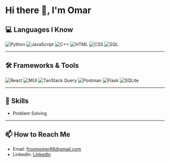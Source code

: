 
<!--
**Omar1Saad/Omar1Saad** is a ✨ _special_ ✨ repository because its `README.md` (this file) appears on your GitHub profile.

Here are some ideas to get you started:

- 🔭 I’m currently working on ...
- 🌱 I’m currently learning ...
- 👯 I’m looking to collaborate on ...
- 🤔 I’m looking for help with ...
- 💬 Ask me about ...
- 📫 How to reach me: ...
- 😄 Pronouns: ...
- ⚡ Fun fact: ...
-->
# Hi there 👋, I'm Omar

## 💻 Languages I Know
![Python](https://img.shields.io/badge/-Python-3776AB?logo=python&logoColor=white&style=flat)
![JavaScript](https://img.shields.io/badge/-JavaScript-F7DF1E?logo=javascript&logoColor=black&style=flat)
![C++](https://img.shields.io/badge/-C++-00599C?logo=cplusplus&logoColor=white&style=flat)
![HTML](https://img.shields.io/badge/-HTML5-E34F26?logo=html5&logoColor=white&style=flat)
![CSS](https://img.shields.io/badge/-CSS3-1572B6?logo=css3&logoColor=white&style=flat)
![SQL](https://img.shields.io/badge/-SQL-003B57?logo=postgresql&logoColor=white&style=flat)

---

## 🛠 Frameworks & Tools
![React](https://img.shields.io/badge/-React-61DAFB?logo=react&logoColor=black&style=flat)
![MUI](https://img.shields.io/badge/-MUI-007FFF?logo=mui&logoColor=white&style=flat)
![TanStack Query](https://img.shields.io/badge/-TanStack%20Query-FF4154?logo=reactquery&logoColor=white&style=flat)
![Postman](https://img.shields.io/badge/-Postman-FF6C37?logo=postman&logoColor=white&style=flat)
![Flask](https://img.shields.io/badge/-Flask-000000?logo=flask&logoColor=white&style=flat)
![SQLite](https://img.shields.io/badge/-SQLite-003B57?logo=sqlite&logoColor=white&style=flat)

---

## 🧠 Skills
- Problem Solving

---

## 📫 How to Reach Me
- Email: froomomer66@gmail.com
- LinkedIn: [LinkedIn](https://www.linkedin.com/in/omar-saad-616044363)
